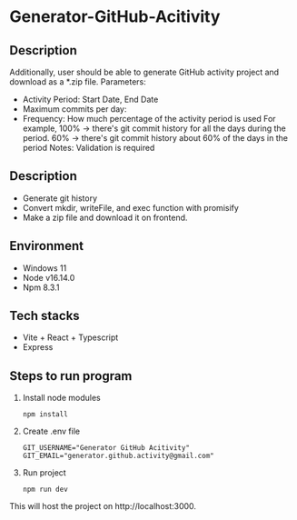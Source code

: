 # Generator-GitHub-Acitivity

## Description
Additionally, user should be able to generate GitHub activity project and download as a *.zip file.
Parameters:
 - Activity Period: Start Date, End Date
 - Maximum commits per day:
 - Frequency: How much percentage of the activity period is used
   For example, 100% -> there's git commit history for all the days during the period.
   60% -> there's git commit history about 60% of the days in the period
Notes: Validation is required

## Description
- Generate git history
- Convert mkdir, writeFile, and exec function with promisify
- Make a zip file and download it on frontend.

## Environment
- Windows 11
- Node v16.14.0
- Npm 8.3.1

## Tech stacks
- Vite + React + Typescript
- Express

## Steps to run program
1. Install node modules
   ```shell
   npm install
   ```

2. Create .env file
   ```
   GIT_USERNAME="Generator GitHub Acitivity"
   GIT_EMAIL="generator.github.activity@gmail.com"
   ```

3. Run project
   ```shell
   npm run dev
   ```
This will host the project on http://localhost:3000. 